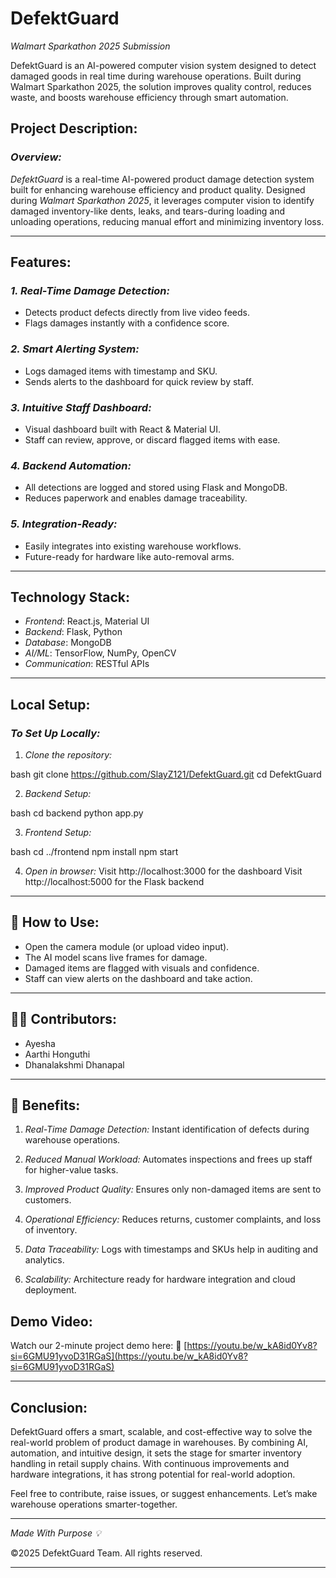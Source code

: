 # DefektGuard

<!-- Check out my Project -->

<!-- --- -->
*Walmart Sparkathon 2025 Submission*

DefektGuard is an AI-powered computer vision system designed to detect damaged goods in real time during warehouse operations. Built during Walmart Sparkathon 2025, the solution improves quality control, reduces waste, and boosts warehouse efficiency through smart automation.

## Project Description:

### *Overview:*

*DefektGuard* is a real-time AI-powered product damage detection system built for enhancing warehouse efficiency and product quality. Designed during *Walmart Sparkathon 2025*, it leverages computer vision to identify damaged inventory-like dents, leaks, and tears-during loading and unloading operations, reducing manual effort and minimizing inventory loss.

---

## Features:

### *1. Real-Time Damage Detection:*

* Detects product defects directly from live video feeds.
* Flags damages instantly with a confidence score.

### *2. Smart Alerting System:*

* Logs damaged items with timestamp and SKU.
* Sends alerts to the dashboard for quick review by staff.

### *3. Intuitive Staff Dashboard:*

* Visual dashboard built with React & Material UI.
* Staff can review, approve, or discard flagged items with ease.

### *4. Backend Automation:*

* All detections are logged and stored using Flask and MongoDB.
* Reduces paperwork and enables damage traceability.

### *5. Integration-Ready:*

* Easily integrates into existing warehouse workflows.
* Future-ready for hardware like auto-removal arms.

---

## Technology Stack:

* *Frontend*: React.js, Material UI
* *Backend*: Flask, Python
* *Database*: MongoDB
* *AI/ML*: TensorFlow, NumPy, OpenCV
* *Communication*: RESTful APIs

---

## Local Setup:

### *To Set Up Locally:*

1. *Clone the repository:*

bash
git clone https://github.com/SlayZ121/DefektGuard.git
cd DefektGuard


2. *Backend Setup:*

bash
cd backend
python app.py


3. *Frontend Setup:*

bash
cd ../frontend
npm install
npm start


4. *Open in browser:*
   Visit http://localhost:3000 for the dashboard
   Visit http://localhost:5000 for the Flask backend

---

## 🚀 How to Use:

* Open the camera module (or upload video input).
* The AI model scans live frames for damage.
* Damaged items are flagged with visuals and confidence.
* Staff can view alerts on the dashboard and take action.

---

## 👩‍💻 Contributors:

* Ayesha
* Aarthi Honguthi
* Dhanalakshmi Dhanapal

---

## 🎯 Benefits:

1. *Real-Time Damage Detection:*
   Instant identification of defects during warehouse operations.

2. *Reduced Manual Workload:*
   Automates inspections and frees up staff for higher-value tasks.

3. *Improved Product Quality:*
   Ensures only non-damaged items are sent to customers.

4. *Operational Efficiency:*
   Reduces returns, customer complaints, and loss of inventory.

5. *Data Traceability:*
   Logs with timestamps and SKUs help in auditing and analytics.

6. *Scalability:*
   Architecture ready for hardware integration and cloud deployment.


## Demo Video:

Watch our 2-minute project demo here:
🔗 [https://youtu.be/w_kA8id0Yv8?si=6GMU91yvoD31RGaS](https://youtu.be/w_kA8id0Yv8?si=6GMU91yvoD31RGaS)

---

## Conclusion:

DefektGuard offers a smart, scalable, and cost-effective way to solve the real-world problem of product damage in warehouses. By combining AI, automation, and intuitive design, it sets the stage for smarter inventory handling in retail supply chains. With continuous improvements and hardware integrations, it has strong potential for real-world adoption.

Feel free to contribute, raise issues, or suggest enhancements. Let’s make warehouse operations smarter-together.

---

*Made With Purpose 💡*

©2025 DefektGuard Team. All rights reserved.

---
